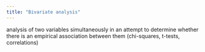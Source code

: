 ```yaml
---
title: "Bivariate analysis"
---
```

analysis of two variables simultaneously in an attempt to determine whether there is an empirical association between them (chi-squares, t-tests, correlations)

